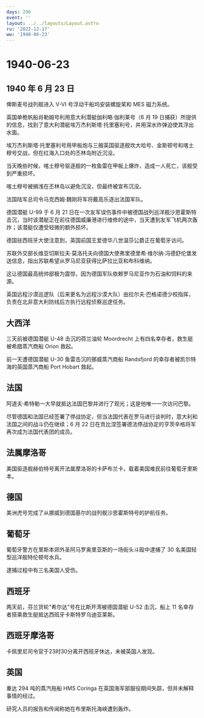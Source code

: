 ```yaml
---
days: 296
event: ''
layout: ../../layouts/Layout.astro
ru: '2022-12-17'
ww: '1940-06-23'
---
```


# 1940-06-23

## 1940 年 6 月 23 日

俾斯麦号战列舰进入 V-VI 号浮动干船坞安装螺旋桨和 MES 磁力系统。

英国单桅帆船肖勒姆号利用意大利潜艇伽利略·伽利莱号（6 月 19
日捕获）所提供的信息，找到了意大利潜艇埃万杰利斯塔·托里塞利号，并用深水炸弹迫使其浮出水面。

埃万杰利斯塔·托里塞利号用甲板炮与三艘英国驱逐舰坎大哈号、金斯顿号和喀土穆号交战，但在红海入口处的丕林岛附近沉没。

当天晚些时候，喀土穆号驱逐舰的一枚鱼雷在甲板上爆炸，造成一人死亡，该舰受到严重损坏。

喀土穆号被搁浅在丕林岛以避免沉没，但最终被宣布沉没。

法国陆军总司令马克西姆·魏刚将军将戴高乐逐出法国军队。

德国潜艇 U-99 于 6 月 21
日在一次友军误伤事件中被德国战列巡洋舰沙恩霍斯特击沉，当时该潜艇正在前往德国威廉港进行维修的途中，当天遭到友军飞机两次轰炸；该潜艇仅遭受轻微的额外损坏。

德国驻西班牙大使注意到，英国前国王爱德华八世温莎公爵正在葡萄牙访问。

苏联外交部长维亚切斯拉夫·莫洛托夫向德国大使弗里德里希·维尔纳·冯德舒伦堡发送信息，指出苏联希望从罗马尼亚获得比萨拉比亚和布科维纳。

这让德国最高统帅部极为震惊，因为德国军队依赖罗马尼亚作为石油和饲料的来源。

英国远程沙漠巡逻队（后来更名为远程沙漠大队）由拉尔夫·巴格诺德少校指挥，负责在北非意大利防线后方执行远程侦察巡逻任务。

## 大西洋

三天前被德国潜艇 U-48 击沉的荷兰油轮 Moordrecht
上有四名幸存者，救生艇被希腊蒸汽商船 Orion 救起。

前一天遭德国潜艇 U-30 鱼雷击沉的挪威蒸汽商船 Randsfjord
的幸存者被凯尔特海的英国蒸汽商船 Port Hobart 救起。

## 法国

阿道夫·希特勒一大早就抵达法国巴黎并进行了观光；这是他唯一一次访问巴黎。

尽管德国和法国已经签署了停战协定，但当法国代表在罗马进行谈判时，意大利和法国之间的战斗仍在继续；6
月 22 日在贡比涅签署德法停战协定的亨茨辛格将军再次成为法国代表团的成员。

## 法属摩洛哥

美国驱逐舰赫伯特号离开法属摩洛哥的卡萨布兰卡，载着美国难民前往葡萄牙里斯本。

## 德国

美洲虎号完成了从挪威到德国基尔的战列舰沙恩霍斯特号的护航任务。

## 葡萄牙

葡萄牙警方在里斯本郊外圣阿马罗奥里亚斯的一场街头斗殴中逮捕了 30
名美国轻型巡洋舰特伦顿号水兵。

逮捕过程中有三名美国人受伤。

## 西班牙

两天前，芬兰货轮"希尔达"号在比斯开湾被德国潜艇 U-52 击沉，船上 11
名幸存者搭乘救生艇抵达西班牙卡斯特罗乌迪亚莱斯。

## 西班牙摩洛哥

卡佩里尼司令官于23时30分离开西班牙休达，未被英国人发现。

## 英国

重达 294 吨的蒸汽拖船 HMS Coringa
在英国海军部服役期间失踪，但并未解释事情的经过。

研究人员的报告和传闻称她在布里斯托海峡遭到轰炸。